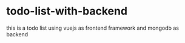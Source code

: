 # todo-list-with-backend
this is a todo list using vuejs as frontend framework and mongodb as backend
